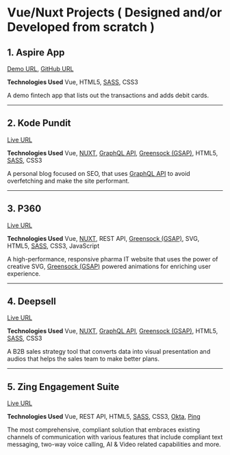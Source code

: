 #  Vue/Nuxt Projects ( Designed and/or Developed from scratch )

## 1. Aspire App

[Demo URL](https://aspire-fe-05.herokuapp.com/cards), [GitHub URL](https://github.com/akash-bilung/aspire-fe-test)

**Technologies Used**
Vue, HTML5, [SASS](https://sass-lang.com/), CSS3

A demo fintech app that lists out the transactions and adds debit cards.

----------------------------------  

## 2. Kode Pundit

[Live URL](https://kodepundit.com)

**Technologies Used**
Vue, [NUXT](https://nuxtjs.org/), [GraphQL API](https://graphql.org/), [Greensock (GSAP)](https://greensock.com/gsap/), HTML5, [SASS](https://sass-lang.com/), CSS3

A personal blog focused on SEO, that uses [GraphQL API](https://graphql.org/) to avoid overfetching and make the site performant.

----------------------------------  

## 3. P360

[Live URL](https://www.p360.com/)

**Technologies Used**
Vue, [NUXT](https://nuxtjs.org/), REST API, [Greensock (GSAP)](https://greensock.com/gsap/), SVG, HTML5, [SASS](https://sass-lang.com/), CSS3, JavaScript

A high-performance, responsive pharma IT website that uses the power of creative SVG, [Greensock (GSAP)](https://greensock.com/gsap/) powered animations for enriching user experience.

----------------------------------  

## 4. Deepsell

[Live URL](https://deepsell.today)

**Technologies Used**
Vue, [NUXT](https://nuxtjs.org/), [GraphQL API](https://graphql.org/), [Greensock (GSAP)](https://greensock.com/gsap/), HTML5, [SASS](https://sass-lang.com/), CSS3

A B2B sales strategy tool that converts data into visual presentation and audios that helps the sales team to make better plans.

----------------------------------  

## 5. Zing Engagement Suite

[Live URL](https://www.p360.com/zing/)

**Technologies Used**
Vue, REST API, HTML5, [SASS](https://sass-lang.com/), CSS3, [Okta](https://www.okta.com/), [Ping](https://www.pingidentity.com/en.html)

The most comprehensive, compliant solution that embraces existing channels of communication with various features that include compliant text messaging, two-way voice calling, AI & Video related capabilities and more.
